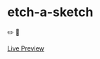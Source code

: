# etch-a-sketch

:pencil2: :art:

[Live Preview](https://htmlpreview.github.io/?https://github.com/dallandunn/etch-a-sketch/blob/main/index.html)